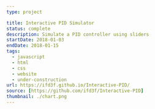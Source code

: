 ```yaml
---
type: project

title: Interactive PID Simulator
status: complete
description: Simulate a PID controller using sliders
startDate: 2018-01-03
endDate: 2018-01-15
tags:
  - javascript
  - html
  - css
  - website
  - under-construction
url: https://ifd3f.github.io/Interactive-PID/
source: [https://github.com/ifd3f/Interactive-PID]
thumbnail: ./chart.png
---
```

